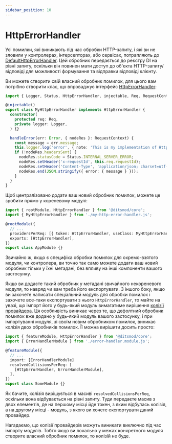 ```yaml
---
sidebar_position: 10
---
```


# HttpErrorHandler

Усі помилки, які виникають під час обробки HTTP-запиту, і які ви не зловили у контролерах, інтерсепторах, або сервісах, потрапляють до [DefaultHttpErrorHandler][100]. Цей обробник передається до реєстру DI на рівні запиту, оскільки він повинен мати доступ до об'єкта HTTP-запиту/відповіді для можливості формування та відправки відповіді клієнту.

Ви можете створити свій власний обробник помилок, для цього вам потрібно створити клас, що впроваджує інтерфейс [HttpErrorHandler][101]:

```ts
import { Logger, Status, HttpErrorHandler, injectable, Req, RequestContext, NodeResponse } from '@ditsmod/core';

@injectable()
export class MyHttpErrorHandler implements HttpErrorHandler {
  constructor(
    protected req: Req,
    private logger: Logger,
  ) {}

  handleError(err: Error, { nodeRes }: RequestContext) {
    const message = err.message;
    this.logger.log('error', { note: 'This is my implementation of HttpErrorHandler', err });
    if (!nodeRes.headersSent) {
      nodeRes.statusCode = Status.INTERNAL_SERVER_ERROR;
      nodeRes.setHeader('x-requestId', this.req.requestId);
      nodeRes.setHeader('Content-Type', 'application/json; charset=utf-8');
      nodeRes.end(JSON.stringify({ error: { message } }));
    }
  }
}
```

Щоб централізовано додати ваш новий обробник помилок, можете це зробити прямо у кореневому модулі:

```ts
import { rootModule, HttpErrorHandler } from '@ditsmod/core';
import { MyHttpErrorHandler } from './my-http-error-handler.js';

@rootModule({
  // ...
  providersPerReq: [{ token: HttpErrorHandler, useClass: MyHttpErrorHandler }],
  exports: [HttpErrorHandler],
})
export class AppModule {}
```

Звичайно ж, якщо є специфіка обробки помилок для окремо-взятого модуля, чи контролера, ви точно так само можете додати ваш новий обробник тільки у їхні метадані, без впливу на інші компоненти вашого застосунку.

Якщо ви додаєте такий обробник у метадані звичайного некореневого модуля, то навряд чи вам треба його експортувати. З іншого боку, якщо ви захочете написати спеціальний модуль для обробки помилок і захочете все-таки експортувати з нього `HttpErrorHandler`, то майте на увазі, що імпорт його у будь-який модуль вимагатиме вирішення [колізії провайдера][1]. Ця особливість виникає через те, що дефолтний обробник помилок вже додано у будь-який модуль вашого застосунку, і при імпортуванні модуля, зі своїм новим обробником помилок, виникає колізія двох обробників помилок. Її можна вирішити досить просто:

```ts {8}
import { featureModule, HttpErrorHandler } from '@ditsmod/core';
import { ErrorHandlerModule } from './error-handler.module.js';

@featureModule({
  // ...
  import: [ErrorHandlerModule]
  resolvedCollisionsPerReq: [
    [HttpErrorHandler, ErrorHandlerModule],
  ],
})
export class SomeModule {}
```

Як бачите, колізія вирішується в масиві `resolvedCollisionsPerReq`, оскільки вона відбувається на рівні запиту. Туди передаєте масив з двох елементів, де на першому місці йде токен, з яким відбулась колізія, а на другому місці - модуль, з якого ви хочете експортувати даний провайдер.

Нагадаємо, що колізії провайдерів можуть виникати виключно під час імпорту модулів. Тобто якщо ви локально у межах конкретного модуля створите власний обробник помилок, то колізій не буде.







[1]: /developer-guides/providers-collisions

[100]: https://github.com/ditsmod/ditsmod/blob/core-2.49.0/packages/core/src/services/default-http-error-handler.ts
[101]: https://github.com/ditsmod/ditsmod/blob/core-2.49.0/packages/core/src/services/http-error-handler.ts
